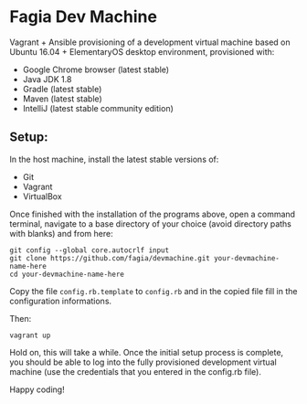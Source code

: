 # Fagia Dev Machine

Vagrant + Ansible provisioning of a development virtual machine based on Ubuntu 16.04 + ElementaryOS desktop environment, provisioned with:

* Google Chrome browser (latest stable)
* Java JDK 1.8
* Gradle (latest stable)
* Maven (latest stable)
* IntelliJ (latest stable community edition)

## Setup:

In the host machine, install the latest stable versions of:

* Git
* Vagrant
* VirtualBox

Once finished with the installation of the programs above, open a command terminal, navigate to a base directory of your choice (avoid directory paths with blanks) and from here:

	git config --global core.autocrlf input
	git clone https://github.com/fagia/devmachine.git your-devmachine-name-here
	cd your-devmachine-name-here

Copy the file <code>config.rb.template</code> to <code>config.rb</code> and in the copied file fill in the configuration informations.

Then:

	vagrant up

Hold on, this will take a while. Once the initial setup process is complete, you should be able to log into the fully provisioned development virtual machine (use the credentials that you entered in the config.rb file).

Happy coding!
